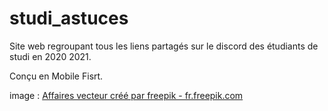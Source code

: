 # studi_astuces

Site web regroupant tous les liens partagés sur le discord des étudiants de studi en 2020 2021.

Conçu en Mobile Fisrt.

image  :
<a href='https://fr.freepik.com/vecteurs/affaires'>Affaires vecteur créé par freepik - fr.freepik.com</a>